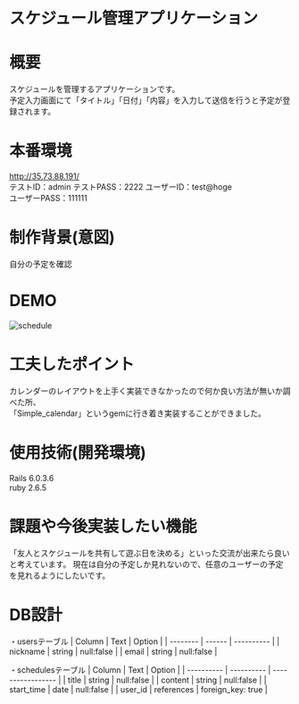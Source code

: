 # スケジュール管理アプリケーション

# 概要
スケジュールを管理するアプリケーションです。  
予定入力画面にて「タイトル」「日付」「内容」を入力して送信を行うと予定が登録されます。

# 本番環境
http://35.73.88.191/  
テストID：admin
テストPASS：2222
ユーザーID：test@hoge  
ユーザーPASS：111111

# 制作背景(意図)						
自分の予定を確認

# DEMO			
![schedule](https://user-images.githubusercontent.com/78408601/113535422-58e45680-960e-11eb-901e-cbc1578fbf47.gif)

# 工夫したポイント
カレンダーのレイアウトを上手く実装できなかったので何か良い方法が無いか調べた所、  
「Simple_calendar」というgemに行き着き実装することができました。


# 使用技術(開発環境)
Rails 6.0.3.6  
ruby 2.6.5

# 課題や今後実装したい機能
「友人とスケジュールを共有して遊ぶ日を決める」といった交流が出来たら良いと考えています。
現在は自分の予定しか見れないので、任意のユーザーの予定を見れるようにしたいです。

# DB設計
・usersテーブル
| Column   | Text   | Option     |
| -------- | ------ | ---------- |
| nickname | string | null:false |
| email    | string | null:false | 

・schedulesテーブル
| Column     | Text       | Option            |
| ---------- | ---------- | ----------------- |
| title      | string     | null:false        |
| content    | string     | null:false        |
| start_time | date       | null:false        |
| user_id    | references | foreign_key: true |
